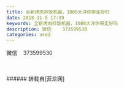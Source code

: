 ```yaml
---
title: 全新烤肉拌饭机器，1000大洋你带走好吗
date: 2018-11-5 17:39
keywords: 全新烤肉拌饭机器，1000大洋你带走好吗
description: 微信    373599530
categories: used
---
```

<td class="t_f" id="postmessage_2221059">

微信    373599530<br/>
<img alt="" border="0" class="zoom" data-cf-modified-d904078635b7a5dbcc493973-="" file="http://www.flw.ph/data/appbyme/upload/image/201811/05/tPdGMGK1EZNa.jpg" id="aimg_nTAy2" lazyloadthumb="1" onclick="" onmouseover="" src="http://www.flw.ph/data/appbyme/upload/image/201811/05/tPdGMGK1EZNa.jpg"/><br/>
<br/>
<img alt="" border="0" class="zoom" data-cf-modified-d904078635b7a5dbcc493973-="" file="http://www.flw.ph/data/appbyme/upload/image/201811/05/88r2ONPCVcTY.jpg" id="aimg_oL9D1" lazyloadthumb="1" onclick="" onmouseover="" src="http://www.flw.ph/data/appbyme/upload/image/201811/05/88r2ONPCVcTY.jpg"/><br/>
<br/>
</td>
###### 转载自[菲龙网]